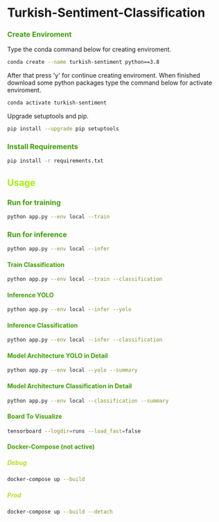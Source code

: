 # Turkish-Sentiment-Classification



### <span style="color:#3D9F03"> Create Enviroment

Type the conda command below for creating enviroment.

```bash
conda create --name turkish-sentiment python==3.8
```
After that press 'y' for continue creating enviroment.
When finished download some python packages type the command below for activate enviroment.

```bash
conda activate turkish-sentiment
```
Upgrade setuptools and pip.

```bash
pip install --upgrade pip setuptools
```
### <span style="color:#3D9F03"> Install Requirements

```bash
pip install -r requirements.txt
```

## <span style="color:#A5EF00">  Usage  </span>
### <span style="color:#3D9F03"> Run for training</span>
```bash
python app.py --env local --train
```

### <span style="color:#3D9F03"> Run for inference</span>
```bash
python app.py --env local --infer
```

#### <span style="color:#3D9F03"> Train Classification</span>
```bash
python app.py --env local --train --classification
```

#### <span style="color:#3D9F03"> Inference YOLO</span>
```bash
python app.py --env local --infer --yolo
```
#### <span style="color:#3D9F03"> Inference Classification</span>
```bash
python app.py --env local --infer --classification
```

#### <span style="color:#3D9F03"> Model Architecture YOLO in Detail</span>
```bash
python app.py --env local --yolo --summary
```
#### <span style="color:#3D9F03"> Model Architecture Classification in Detail</span>
```bash
python app.py --env local --classification --summary
```

#### <span style="color:#3D9F03"> Board To Visualize </span>
```bash
tensorboard --logdir=runs --load_fast=false
```

#### <span style="color:#3D9F03"> Docker-Compose (not active)</span>
##### <span style="color:#B8DD21"> Debug </span>
```bash
docker-compose up --build
```
##### <span style="color:#B8DD21"> Prod </span>
```bash
docker-compose up --build --detach
```
